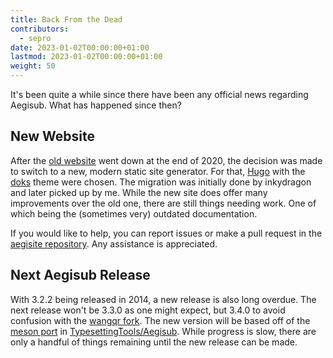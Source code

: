 ```yaml
---
title: Back From the Dead
contributors:
  - sepro
date: 2023-01-02T00:00:00+01:00
lastmod: 2023-01-02T00:00:00+01:00
weight: 50
---
```


It's been quite a while since there have been any official news regarding Aegisub. What has happened since then?

## New Website

After the [old website](https://web.archive.org/web/20201215063947/http://www.aegisub.org/) went down at the end of 2020, the decision was made to switch to a new, modern static site generator. For that, [Hugo](https://gohugo.io/) with the [doks](https://getdoks.org/) theme were chosen. The migration was initially done by inkydragon and later picked up by me.
While the new site does offer many improvements over the old one, there are still things needing work. One of which being the (sometimes very) outdated documentation. 

If you would like to help, you can report issues or make a pull request in the [aegisite repository](https://github.com/Aegisub/aegisite/). Any assistance is appreciated.


## Next Aegisub Release

With 3.2.2 being released in 2014, a new release is also long overdue. The next release won't be 3.3.0 as one might expect, but 3.4.0 to avoid confusion with the [wangqr fork](https://github.com/wangqr/Aegisub). The new version will be based off of the [meson port](/blog/porting-aegisub-to-meson/) in [TypesettingTools/Aegisub](https://github.com/TypesettingTools/Aegisub). While progress is slow, there are only a handful of things remaining until the new release can be made.
